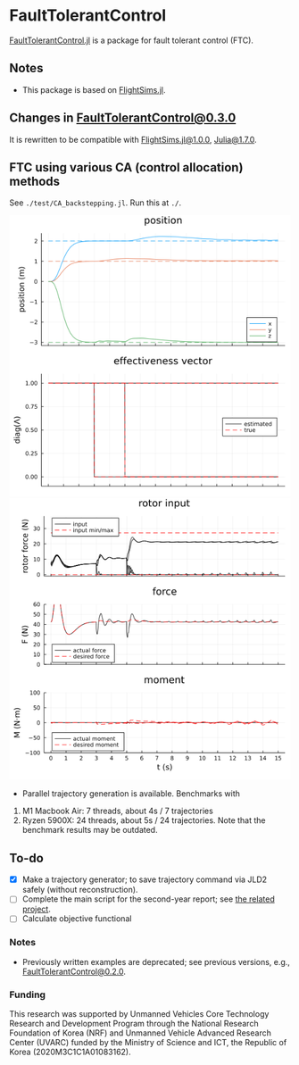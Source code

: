 # FaultTolerantControl
[FaultTolerantControl.jl](https://github.com/JinraeKim/FaultTolerantControl.jl) is a package for fault tolerant control (FTC).

## Notes
- This package is based on [FlightSims.jl](https://github.com/JinraeKim/FlightSims.jl).

## Changes in FaultTolerantControl@0.3.0
It is rewritten to be compatible with FlightSims.jl@1.0.0, Julia@1.7.0.

## FTC using various CA (control allocation) methods
See `./test/CA_backstepping.jl`.
Run this at `./`.

![ex_screenshot](./data/adaptive/state.png)
![ex_screenshot](./data/adaptive/input.png)

- Parallel trajectory generation is available. Benchmarks with
1) M1 Macbook Air: 7 threads, about 4s / 7 trajectories
2) Ryzen 5900X: 24 threads, about 5s / 24 trajectories.
Note that the benchmark results may be outdated.

## To-do
- [x] Make a trajectory generator; to save trajectory command
via JLD2 safely (without reconstruction).
- [ ] Complete the main script for the second-year report; see [the related project](https://github.com/JinraeKim/FaultTolerantControl.jl/projects/4).
- [ ] Calculate objective functional

### Notes
- Previously written examples are deprecated; see previous versions, e.g., FaultTolerantControl@0.2.0.

### Funding
This research was supported by Unmanned Vehicles Core Technology Research and Development Program through the National Research Foundation of Korea (NRF) and Unmanned Vehicle Advanced Research Center (UVARC) funded by the Ministry of Science and ICT, the Republic of Korea (2020M3C1C1A01083162).
